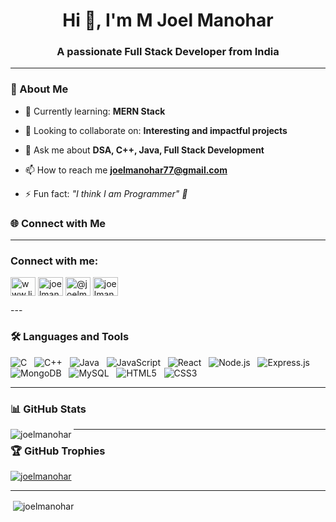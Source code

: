 <h1 align="center">Hi 👋, I'm M Joel Manohar</h1>
<h3 align="center">A passionate Full Stack Developer from India</h3>

---

### 🚀 About Me


- 🌱 Currently learning: **MERN Stack**

- 🤝 Looking to collaborate on: **Interesting and impactful projects**

- 💬 Ask me about **DSA, C++, Java, Full Stack Development**

- 📫 How to reach me **joelmanohar77@gmail.com**
- ⚡ Fun fact: _"I think I am Programmer" 🤪_
### 🌐 Connect with Me
---

<h3 align="left">Connect with me:</h3>
<p align="left">
<a href="https://linkedin.com/in/www.linkedin.com/in/joel-manohar" target="blank"><img align="center" src="https://raw.githubusercontent.com/rahuldkjain/github-profile-readme-generator/master/src/images/icons/Social/linked-in-alt.svg" alt="www.linkedin.com/in/joel-manohar" height="30" width="40" /></a>
<a href="https://www.codechef.com/users/joelmanohar77" target="blank"><img align="center" src="https://cdn.jsdelivr.net/npm/simple-icons@3.1.0/icons/codechef.svg" alt="joelmanohar77" height="30" width="40" /></a>
<a href="https://www.hackerrank.com/@joelmanohar77" target="blank"><img align="center" src="https://raw.githubusercontent.com/rahuldkjain/github-profile-readme-generator/master/src/images/icons/Social/hackerrank.svg" alt="@joelmanohar77" height="30" width="40" /></a>
<a href="https://www.leetcode.com/joelmanohar" target="blank"><img align="center" src="https://raw.githubusercontent.com/rahuldkjain/github-profile-readme-generator/master/src/images/icons/Social/leet-code.svg" alt="joelmanohar" height="30" width="40" /></a>
</p>
---

### 🛠️ Languages and Tools  


![C](https://img.shields.io/badge/C-00599C?style=for-the-badge&logo=c&logoColor=white) &nbsp;
![C++](https://img.shields.io/badge/C++-00599C?style=for-the-badge&logo=c%2B%2B&logoColor=white) &nbsp;
![Java](https://img.shields.io/badge/Java-ED8B00?style=for-the-badge&logo=java&logoColor=white) &nbsp;
![JavaScript](https://img.shields.io/badge/JavaScript-F7DF1E?style=for-the-badge&logo=javascript&logoColor=black) &nbsp;
![React](https://img.shields.io/badge/React-61DAFB?style=for-the-badge&logo=react&logoColor=black) &nbsp;
![Node.js](https://img.shields.io/badge/Node.js-339933?style=for-the-badge&logo=node.js&logoColor=white) &nbsp;
![Express.js](https://img.shields.io/badge/Express.js-000000?style=for-the-badge&logo=express&logoColor=white) &nbsp;
![MongoDB](https://img.shields.io/badge/MongoDB-47A248?style=for-the-badge&logo=mongodb&logoColor=white) &nbsp;
![MySQL](https://img.shields.io/badge/MySQL-00758F?style=for-the-badge&logo=mysql&logoColor=white) &nbsp;
![HTML5](https://img.shields.io/badge/HTML5-E34F26?style=for-the-badge&logo=html5&logoColor=white) &nbsp;
![CSS3](https://img.shields.io/badge/CSS3-1572B6?style=for-the-badge&logo=css3&logoColor=white)

---
### 📊 GitHub Stats


<p><img align="left" src="https://github-readme-stats.vercel.app/api/top-langs?username=joelmanohar&show_icons=true&locale=en&layout=compact" alt="joelmanohar" /></p>

---
### 🏆 GitHub Trophies

<p align="left"> <a href="https://github.com/ryo-ma/github-profile-trophy"><img src="https://github-profile-trophy.vercel.app/?username=joelmanohar" alt="joelmanohar" /></a> </p>

---
<p>&nbsp;<img align="center" src="https://github-readme-stats.vercel.app/api?username=joelmanohar&show_icons=true&locale=en" alt="joelmanohar" /></p>
